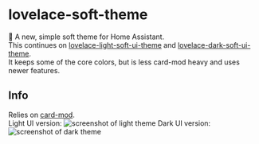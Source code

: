# lovelace-soft-theme
🎨 A new, simple soft theme for Home Assistant.  
This continues on [lovelace-light-soft-ui-theme](https://github.com/KTibow/lovelace-light-soft-ui-theme) and [lovelace-dark-soft-ui-theme](https://github.com/KTibow/lovelace-dark-soft-ui-theme).  
It keeps some of the core colors, but is less card-mod heavy and uses newer features.  

## Info
Relies on [card-mod](https://github.com/thomasloven/lovelace-card-mod).  
Light UI version:
![screenshot of light theme](https://user-images.githubusercontent.com/10727862/147391690-61a27324-a12c-449c-9028-ea0b434a8bd0.png)
Dark UI version:
![screenshot of dark theme](https://user-images.githubusercontent.com/10727862/147391697-7ff3bc11-b929-4469-8a17-d40a41ebbc78.png)
